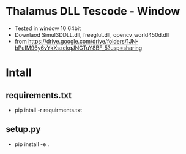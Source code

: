 # Thalamus DLL Tescode - Window
 - Tested in window 10 64bit
 - Downlaod  Simul3DDLL.dll, freeglut.dll, opencv_world450d.dll
 - from https://drive.google.com/drive/folders/1JN-bPuIM96y6vYkXszekqJNGTuY8BF_5?usp=sharing

# Intall
## requirements.txt
  - pip intall -r requirments.txt
## setup.py
  - pip install -e .